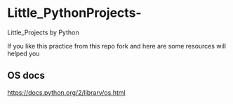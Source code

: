 # Little_PythonProjects-
Little_Projects by Python

If you like this practice from this repo fork and here are some resources will helped you 
## OS docs
https://docs.python.org/2/library/os.html
